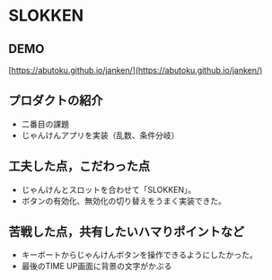 # SLOKKEN

## DEMO

[https://abutoku.github.io/janken/](https://abutoku.github.io/janken/)

## プロダクトの紹介

- 二番目の課題
- じゃんけんアプリを実装（乱数、条件分岐）

## 工夫した点，こだわった点

- じゃんけんとスロットを合わせて「SLOKKEN」。
- ボタンの有効化、無効化の切り替えをうまく実装できた。

## 苦戦した点，共有したいハマりポイントなど

- キーボートからじゃんけんボタンを操作できるようにしたかった。
- 最後のTIME UP画面に背景の文字がかぶる